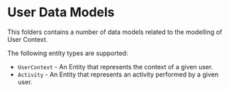 # User Data Models

This folders contains a number of data models related to the modelling of User
Context.

The following entity types are supported:

- `UserContext` - An Entity that represents the context of a given user.
- `Activity` - An Entity that represents an activity performed by a given user.

